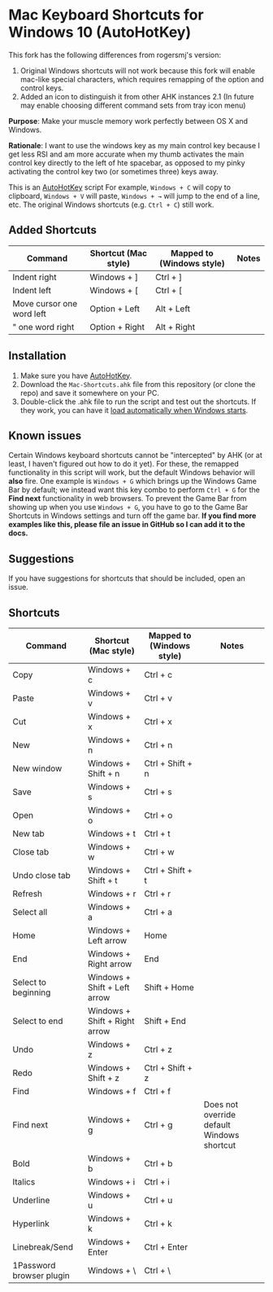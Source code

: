 # Mac Keyboard Shortcuts for Windows 10 (AutoHotKey)

This fork has the following differences from rogersmj's version: 
1. Original Windows shortcuts will not work because this fork will enable mac-like special characters, which requires remapping of the option and control keys. 
2. Added an icon to distinguish it from other AHK instances
  2.1 (In future may enable choosing different command sets from tray icon menu)

**Purpose**: Make your muscle memory work perfectly between OS X and Windows. 

**Rationale**:
I want to use the windows key as my main control key because I get less RSI and am more accurate when my thumb activates the main control key directly to the left of hte spacebar, as opposed to my pinky activating the control key two (or sometimes three) keys away. 

This is an [AutoHotKey](https://www.autohotkey.com/) script 
For example, `Windows + C` will copy to clipboard, `Windows + V` will paste, `Windows + →` will jump to the end of a line, etc. The original Windows shortcuts (e.g. `Ctrl + C`) still work.

## Added Shortcuts
| Command                  | Shortcut (Mac style)          | Mapped to (Windows style) | Notes                                      |
|--------------------------|-------------------------------|---------------------------|--------------------------------------------|
| Indent right             | Windows + ]                   | Ctrl + ]                  |                                            |
| Indent left              | Windows + [                   | Ctrl + [                  |                                            |
| Move cursor one word left| Option + Left                 | Alt + Left                |                                            |
|       "    one word right| Option + Right                | Alt + Right               |                                            |


## Installation
1. Make sure you have [AutoHotKey](https://www.autohotkey.com/).
2. Download the `Mac-Shortcuts.ahk` file from this repository (or clone the repo) and save it somewhere on your PC.
3. Double-click the .ahk file to run the script and test out the shortcuts. If they work, you can have it [load automatically when Windows starts](https://www.autohotkey.com/docs/FAQ.htm#Startup).

## Known issues
Certain Windows keyboard shortcuts cannot be "intercepted" by AHK (or at least, I haven't figured out how to do it yet). For these, the remapped functionality in this script will work, but the default Windows behavior will __also__ fire. One example is `Windows + G` which brings up the Windows Game Bar by default; we instead want this key combo to perform `Ctrl + G` for the __Find next__ functionality in web browsers. To prevent the Game Bar from showing up when you use `Windows + G`, you have to go to the Game Bar Shortcuts in Windows settings and turn off the game bar. **If you find more examples like this, please file an issue in GitHub so I can add it to the docs.**

## Suggestions
If you have suggestions for shortcuts that should be included, open an issue.

## Shortcuts
| Command                  | Shortcut (Mac style)          | Mapped to (Windows style) | Notes                                      |
|--------------------------|-------------------------------|---------------------------|--------------------------------------------|
| Copy                     | Windows + c                   | Ctrl + c                  |                                            |
| Paste                    | Windows + v                   | Ctrl + v                  |                                            |
| Cut                      | Windows + x                   | Ctrl + x                  |                                            |
| New                      | Windows + n                   | Ctrl + n                  |                                            |
| New window               | Windows + Shift + n           | Ctrl + Shift + n          |                                            |
| Save                     | Windows + s                   | Ctrl + s                  |                                            |
| Open                     | Windows + o                   | Ctrl + o                  |                                            |
| New tab                  | Windows + t                   | Ctrl + t                  |                                            |
| Close tab                | Windows + w                   | Ctrl + w                  |                                            |
| Undo close tab           | Windows + Shift + t           | Ctrl + Shift + t          |                                            |
| Refresh                  | Windows + r                   | Ctrl + r                  |                                            |
| Select all               | Windows + a                   | Ctrl + a                  |                                            |
| Home                     | Windows + Left arrow          | Home                      |                                            |
| End                      | Windows + Right arrow         | End                       |                                            |
| Select to beginning      | Windows + Shift + Left arrow  | Shift + Home              |                                            |
| Select to end            | Windows + Shift + Right arrow | Shift + End               |                                            |
| Undo                     | Windows + z                   | Ctrl + z                  |                                            |
| Redo                     | Windows + Shift + z           | Ctrl + Shift + z          |                                            |
| Find                     | Windows + f                   | Ctrl + f                  |                                            |
| Find next                | Windows + g                   | Ctrl + g                  | Does not override default Windows shortcut |
| Bold                     | Windows + b                   | Ctrl + b                  |                                            |
| Italics                  | Windows + i                   | Ctrl + i                  |                                            |
| Underline                | Windows + u                   | Ctrl + u                  |                                            |
| Hyperlink                | Windows + k                   | Ctrl + k                  |                                            |
| Linebreak/Send           | Windows + Enter               | Ctrl + Enter              |                                            |
| 1Password browser plugin | Windows + \                   | Ctrl + \                  |                                            |
